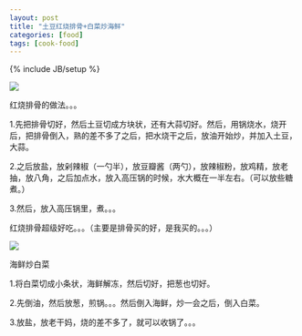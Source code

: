 ```yaml
---
layout: post
title: "土豆红烧排骨+白菜炒海鲜"
categories: [food]
tags: [cook-food]
---
```

{% include JB/setup %}

![](https://lh6.googleusercontent.com/-o2c7GEEa33s/TKMk2P_K4tI/AAAAAAAAAC8/SEH-zV6fwws/s400/29092010181.jpg)

红烧排骨的做法。。。

1.先把排骨切好，然后土豆切成方块状，还有大蒜切好。然后，用锅烧水，烧开后，把排骨倒入，熟的差不多了之后，把水烧干之后，放油开始炒，并加入土豆，大蒜。

2.之后放盐，放剁辣椒（一勺半），放豆瓣酱（两勺），放辣椒粉，放鸡精，放老抽，放八角，之后加点水，放入高压锅的时候，水大概在一半左右。（可以放些糖煮。）

3.然后，放入高压锅里，煮。。。

红烧排骨超级好吃。。。（主要是排骨买的好，是我买的。。。）

![](https://lh4.googleusercontent.com/-eGiICBMtHTs/TKMk2SP7DKI/AAAAAAAAADA/IFFwIM8Ww8U/s400/29092010182.jpg)

海鲜炒白菜

1.将白菜切成小条状，海鲜解冻，然后切好，把葱也切好。

2.先倒油，然后放葱，煎锅。。。然后倒入海鲜，炒一会之后，倒入白菜。

3.放盐，放老干妈，烧的差不多了，就可以收锅了。。。